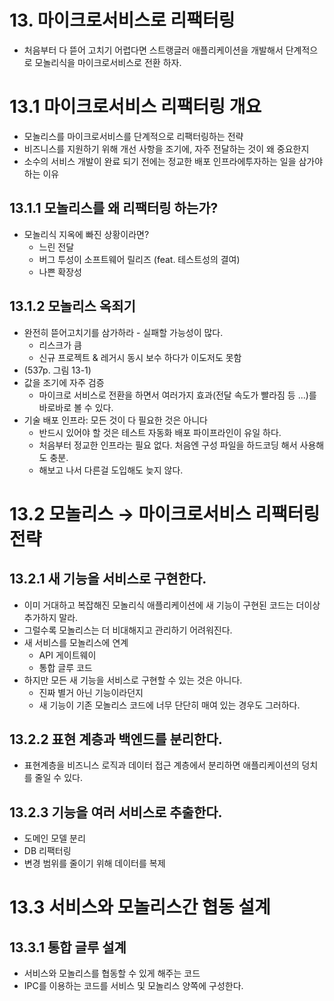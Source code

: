 # 13. 마이크로서비스로 리팩터링

- 처음부터 다 뜯어 고치기 어렵다면 스트랭글러 애플리케이션을 개발해서 단계적으로 모놀리식을 마이크로서비스로 전환 하자.

# 13.1 마이크로서비스 리팩터링 개요

- 모놀리스를 마이크로서비스를 단계적으로 리팩터링하는 전략
- 비즈니스를 지원하기 위해 개선 사항을 조기에, 자주 전달하는 것이 왜 중요한지
- 소수의 서비스 개발이 완료 되기 전에는 정교한 배포 인프라에투자하는 일을 삼가야 하는 이유

## 13.1.1 모놀리스를 왜 리팩터링 하는가?

- 모놀리식 지옥에 빠진 상황이라면?
  - 느린 전달
  - 버그 투성이 소프트웨어 릴리즈 (feat. 테스트성의 결여)
  - 나쁜 확장성

## 13.1.2 모놀리스 옥죄기

- 완전히 뜯어고치기를 삼가하라 - 실패할 가능성이 많다.
  - 리스크가 큼
  - 신규 프로젝트 & 레거시 동시 보수 하다가 이도저도 못함
- (537p. 그림 13-1)
- 값을 조기에 자주 검증
  - 마이크로 서비스로 전환을 하면서 여러가지 효과(전달 속도가 빨라짐 등 ...)를 바로바로 볼 수 있다.
- 기술 배포 인프라: 모든 것이 다 필요한 것은 아니다
  - 반드시 있어야 할 것은 테스트 자동화 배포 파이프라인이 유일 하다.
  - 처음부터 정교한 인프라는 필요 없다. 처음엔 구성 파일을 하드코딩 해서 사용해도 충분.
  - 해보고 나서 다른걸 도입해도 늦지 않다.

# 13.2 모놀리스 → 마이크로서비스 리팩터링 전략

## 13.2.1 새 기능을 서비스로 구현한다.

- 이미 거대하고 복잡해진 모놀리식 애플리케이션에 새 기능이 구현된 코드는 더이상 추가하지 말라.
- 그럴수록 모놀리스는 더 비대해지고 관리하기 어려워진다.
- 새 서비스를 모놀리스에 연계
  - API 게이트웨이
  - 통합 글루 코드
- 하지만 모든 새 기능을 서비스로 구현할 수 있는 것은 아니다.
  - 진짜 별거 아닌 기능이라던지
  - 새 기능이 기존 모놀리스 코드에 너무 단단히 매여 있는 경우도 그러하다.

## 13.2.2 표현 계층과 백엔드를 분리한다.

- 표현계층을 비즈니스 로직과 데이터 접근 계층에서 분리하면 애플리케이션의 덩치를 줄일 수 있다.

## 13.2.3 기능을 여러 서비스로 추출한다.

- 도메인 모델 분리
- DB 리팩터링
- 변경 범위를 줄이기 위해 데이터를 복제

# 13.3 서비스와 모놀리스간 협동 설계

## 13.3.1 통합 글루 설계

- 서비스와 모놀리스를 협동할 수 있게 해주는 코드
- IPC를 이용하는 코드를 서비스 및 모놀리스 양쪽에 구성한다.
